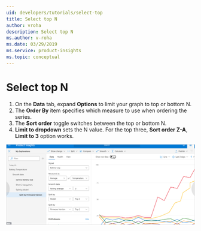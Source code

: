 ```yaml
---
uid: developers/tutorials/select-top
title: Select top N
author: vroha
description: Select top N
ms.author: v-roha
ms.date: 03/29/2019
ms.service: product-insights
ms.topic: conceptual
---
```

# Select top N

1. On the **Data** tab, expand **Options** to limit your graph to top or bottom N.
1. The **Order By** item specifies which measure to use when ordering the series.
1. The **Sort order** toggle switches between the top or bottom N.
1. **Limit to dropdown** sets the N value. For the top three, **Sort order Z-A**, **Limit to 3** option works.

![Select top N](topn.png)
